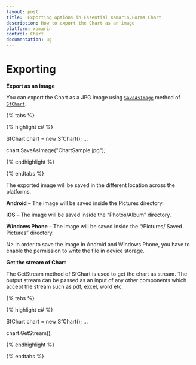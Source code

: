 ```yaml
---
layout: post
title:  Exporting options in Essential Xamarin.Forms Chart 
description: How to export the Chart as an image
platform: xamarin
control: Chart
documentation: ug
---
```


# Exporting

**Export as an image**

You can export the Chart as a JPG image using [`SaveAsImage`](http://help.syncfusion.com/cr/cref_files/xamarin/sfchart/Syncfusion.SfChart.XForms~Syncfusion.SfChart.XForms.SfChart~SaveAsImage.html#) method of [`SfChart`](http://help.syncfusion.com/cr/cref_files/xamarin/sfchart/Syncfusion.SfChart.XForms~Syncfusion.SfChart.XForms.SfChart.html#).

{% tabs %} 

{% highlight c# %}

SfChart chart = new SfChart();
...

chart.SaveAsImage("ChartSample.jpg");

{% endhighlight %}

{% endtabs %}

The exported image will be saved in the different location across the platforms.

**Android** – The image will be saved inside the Pictures directory.

**iOS** – The image will be saved inside the “Photos/Album” directory.

**Windows Phone** – The image will be saved inside the “/Pictures/ Saved Pictures” directory.

N> In order to save the image in Android and Windows Phone, you have to enable the permission to write the file in device storage.

**Get the stream of Chart**

The GetStream method of SfChart is used to get the chart as stream. The output stream can be passed as an input of any other components which accept the stream such as pdf, excel, word etc.

{% tabs %} 

{% highlight c# %}

SfChart chart = new SfChart();
...

chart.GetStream();

{% endhighlight %}

{% endtabs %}
